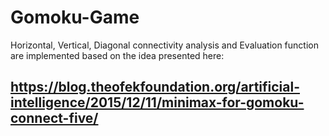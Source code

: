 # Gomoku-Game

  Horizontal, Vertical, Diagonal connectivity analysis and 
  Evaluation function are implemented based on the idea presented here:
  
## https://blog.theofekfoundation.org/artificial-intelligence/2015/12/11/minimax-for-gomoku-connect-five/
